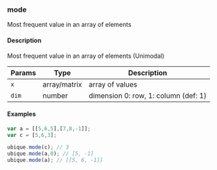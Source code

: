 ### mode
Most frequent value in an array of elements


#### Description

Most frequent value in an array of elements (Unimodal)


|Params|Type|Description
|---------|----|-----------
|`x` | array/matrix | array of values
|`dim` | number | dimension 0: row, 1: column (def: 1)


#### Examples

```js
var a = [[5,6,5],[7,8,-1]];
var c = [5,6,3];

ubique.mode(c); // 3
ubique.mode(a,0); // [5, -1]
ubique.mode(a); // [[5, 6, -1]]
```

